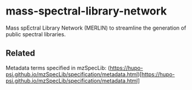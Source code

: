 # mass-spectral-library-network
Mass spEctral Library Network (MERLIN) to streamline the generation of public spectral libraries. 


## Related 

Metadata terms specified in mzSpecLib: (https://hupo-psi.github.io/mzSpecLib/specification/metadata.html)[https://hupo-psi.github.io/mzSpecLib/specification/metadata.html]